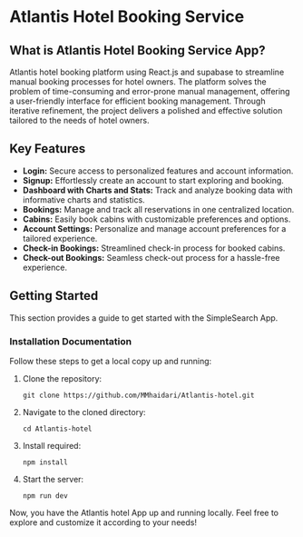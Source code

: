 <!DOCTYPE html>
<html lang="en">

<head>
    <meta charset="UTF-8">
    <meta name="viewport" content="width=device-width, initial-scale=1.0">
</head>

<body>
    <h1>Atlantis Hotel Booking Service</h1>
    <h2>What is Atlantis Hotel Booking Service App?</h2>
    <p> Atlantis hotel booking platform using React.js and supabase to streamline manual booking processes for hotel owners. The platform solves the problem of time-consuming and error-prone manual management, offering a user-friendly interface for efficient booking management. Through iterative refinement, the project delivers a polished and effective solution tailored to the needs of hotel owners.</p>
    <h2>Key Features</h2>
    <ul>
<li><strong>Login:</strong> Secure access to personalized features and account information.</li>
        <li><strong>Signup:</strong> Effortlessly create an account to start exploring and booking.</li>
        <li><strong>Dashboard with Charts and Stats:</strong> Track and analyze booking data with informative charts and statistics.</li>
        <li><strong>Bookings:</strong> Manage and track all reservations in one centralized location.</li>
        <li><strong>Cabins:</strong> Easily book cabins with customizable preferences and options.</li>
        <li><strong>Account Settings:</strong> Personalize and manage account preferences for a tailored experience.</li>
        <li><strong>Check-in Bookings:</strong> Streamlined check-in process for booked cabins.</li>
        <li><strong>Check-out Bookings:</strong> Seamless check-out process for a hassle-free experience.</li>
    </ul>
    <h2>Getting Started</h2>
    <p>This section provides a guide to get started with the SimpleSearch App.</p>
    <h3>Installation Documentation</h3>
    <p>Follow these steps to get a local copy up and running:</p>
    <ol>
        <li>Clone the repository:</li>
        <pre><code>git clone https://github.com/MMhaidari/Atlantis-hotel.git</code></pre>
        <li>Navigate to the cloned directory:</li>
        <pre><code>cd Atlantis-hotel</code></pre>
        <li>Install required:</li>
        <pre><code>npm install</code></pre>
        <li>Start the server:</li>
        <pre><code>npm run dev</code></pre>
    </ol>
    <p>Now, you have the Atlantis hotel App up and running locally. Feel free to explore and customize it according to your needs!</p>
</body>
</html>
